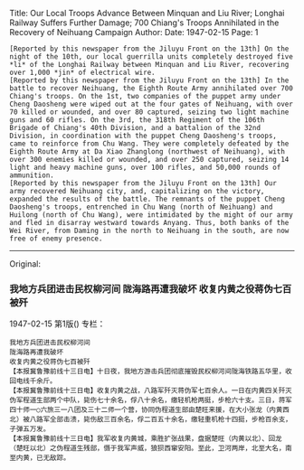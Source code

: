 Title: Our Local Troops Advance Between Minquan and Liu River; Longhai Railway Suffers Further Damage; 700 Chiang's Troops Annihilated in the Recovery of Neihuang Campaign
Author:
Date: 1947-02-15
Page: 1

    [Reported by this newspaper from the Jiluyu Front on the 13th] On the night of the 10th, our local guerrilla units completely destroyed five *li* of the Longhai Railway between Minquan and Liu River, recovering over 1,000 *jin* of electrical wire.
    [Reported by this newspaper from the Jiluyu Front on the 13th] In the battle to recover Neihuang, the Eighth Route Army annihilated over 700 Chiang's troops. On the 1st, two companies of the puppet army under Cheng Daosheng were wiped out at the four gates of Neihuang, with over 70 killed or wounded, and over 80 captured, seizing two light machine guns and 60 rifles. On the 3rd, the 318th Regiment of the 106th Brigade of Chiang's 40th Division, and a battalion of the 32nd Division, in coordination with the puppet Cheng Daosheng's troops, came to reinforce from Chu Wang. They were completely defeated by the Eighth Route Army at Da Xiao Zhanglong (northwest of Neihuang), with over 300 enemies killed or wounded, and over 250 captured, seizing 14 light and heavy machine guns, over 100 rifles, and 50,000 rounds of ammunition.
    [Reported by this newspaper from the Jiluyu Front on the 13th] Our army recovered Neihuang city, and, capitalizing on the victory, expanded the results of the battle. The remnants of the puppet Cheng Daosheng's troops, entrenched in Chu Wang (north of Neihuang) and Huilong (north of Chu Wang), were intimidated by the might of our army and fled in disarray westward towards Anyang. Thus, both banks of the Wei River, from Daming in the north to Neihuang in the south, are now free of enemy presence.



<hr /> 

Original: 


### 我地方兵团进击民权柳河间  陇海路再遭我破坏  收复内黄之役蒋伪七百被歼

1947-02-15
第1版()
专栏：

    我地方兵团进击民权柳河间
    陇海路再遭我破坏
    收复内黄之役蒋伪七百被歼
    【本报冀鲁豫前线十三日电】十日夜，我地方游击兵团彻底摧毁民权柳河间陇海铁路五华里，收回电线千余斤。
    【本报冀鲁豫前线十三日电】收复内黄之战，八路军歼灭蒋伪军七百余人。一日在内黄四关歼灭伪军程道生部两个中队，毙伤七十余名，俘八十余名，缴轻机枪两挺，步枪六十支。三日，蒋军四十师一○六旅三一八团及三十二师一个营，协同伪程道生部由楚旺来援，在大小张龙（内黄西北）被八路军全部击溃，毙伤敌三百余名，俘二百五十余名，缴轻重机枪十四挺，步枪百余支，子弹五万发。
    【本报冀鲁豫前线十三日电】我军收复内黄城，乘胜扩张战果，盘据楚旺（内黄以北）、回龙（楚旺以北）之伪程道生残部，慑于我军声威，狼狈西窜安阳。至此，卫河两岸，北至大名，南至内黄，已无敌踪。
